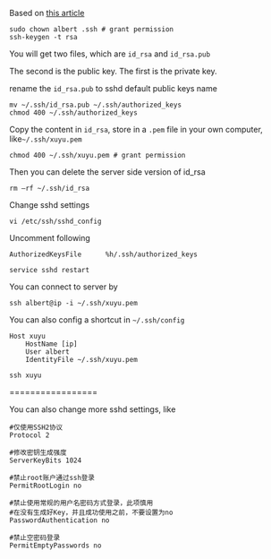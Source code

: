 Based on [this article](http://www.cnblogs.com/bashenandi/p/linux-aliyun-ecs-ssh.html)

```
sudo chown albert .ssh # grant permission
ssh-keygen -t rsa
```

You will get two files, which are `id_rsa` and `id_rsa.pub`

The second is the public key. The first is the private key.

rename the `id_rsa.pub` to sshd default public keys name 
```
mv ~/.ssh/id_rsa.pub ~/.ssh/authorized_keys
chmod 400 ~/.ssh/authorized_keys
```

Copy the content in `id_rsa`, store in a `.pem` file in your own computer, like`~/.ssh/xuyu.pem`

```
chmod 400 ~/.ssh/xuyu.pem # grant permission
```

Then you can delete the server side version of id_rsa
```
rm –rf ~/.ssh/id_rsa
```

Change sshd settings
```
vi /etc/ssh/sshd_config
```
Uncomment following
```
AuthorizedKeysFile      %h/.ssh/authorized_keys
```

```
service sshd restart
```

You can connect to server by
```
ssh albert@ip -i ~/.ssh/xuyu.pem
```

You can also config a shortcut in `~/.ssh/config`

```
Host xuyu
	HostName [ip]
	User albert
	IdentityFile ~/.ssh/xuyu.pem
```

```
ssh xuyu
```

=================

You can also change more sshd settings, like
```
#仅使用SSH2协议
Protocol 2

#修改密钥生成强度
ServerKeyBits 1024

#禁止root账户通过ssh登录
PermitRootLogin no

#禁止使用常规的用户名密码方式登录，此项慎用
#在没有生成好Key，并且成功使用之前，不要设置为no
PasswordAuthentication no

#禁止空密码登录
PermitEmptyPasswords no
```